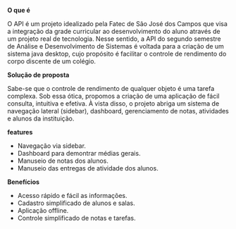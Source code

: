 **O que é**

O API é um projeto idealizado pela Fatec de São José dos Campos que visa a integração da grade curricular ao desenvolvimento do aluno através de um projeto real de tecnologia. Nesse sentido, a API do segundo semestre de Análise e Desenvolvimento de Sistemas é voltada para a criação de um sistema java desktop, cujo propósito é facilitar o controle de rendimento do corpo discente de um colégio.

**Solução de proposta**

Sabe-se que o controle de rendimento de qualquer objeto é uma tarefa complexa. Sob essa ótica, propomos a criação de uma aplicação de fácil consulta, intuitiva e efetiva. À vista disso, o projeto abriga um sistema de navegação lateral (sidebar), dashboard, gerenciamento de notas, atividades e alunos da instituição.

**features**

- Navegação via sidebar.
- Dashboard para demontrar médias gerais.
- Manuseio de notas dos alunos.
- Manuseio das entregas de atividade dos alunos.

**Benefícios**

- Acesso rápido e fácil as informações.
- Cadastro simplificado de alunos e salas.
- Aplicação offline.
- Controle simplificado de notas e tarefas.
